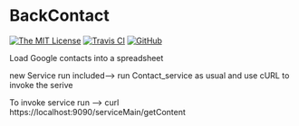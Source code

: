 # BackContact
[![The MIT License](https://img.shields.io/badge/license-MIT-orange.svg?style=flat-square)](http://opensource.org/licenses/MIT)
[![Travis CI](https://img.shields.io/travis/vscode/repository.svg?style=flat-square)](https://travis-ci.org/vscode/repository)
[![GitHub](https://img.shields.io/github/forks/hiranthaPeiris/repository.svg?style=flat-square)](https://github.com/hiranthaPeiris/repository/network)

Load Google contacts into a spreadsheet

new Service run included--> 
run Contact_service as usual and use cURL to invoke the serive

To invoke service run  -->
curl https://localhost:9090/serviceMain/getContent
